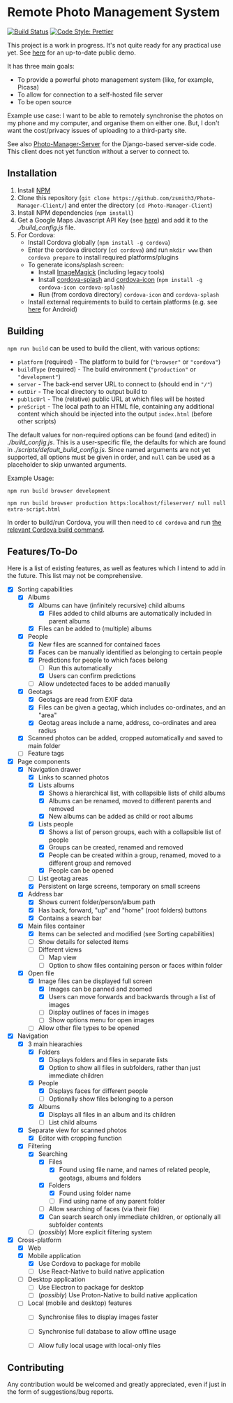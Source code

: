 # Remote Photo Management System

[![Build Status](https://travis-ci.com/zsmith3/Photo-Manager-Client.svg?branch=master)](https://travis-ci.com/zsmith3/Photo-Manager-Client)
[![Code Style: Prettier](https://img.shields.io/badge/code_style-prettier-ff69b4.svg)](https://github.com/prettier/prettier)

This project is a work in progress. It's not quite ready for any practical use yet. See [here](https://zsmith3.github.io/Photo-Manager-Client/demo/) for an up-to-date public demo.

It has three main goals:
- To provide a powerful photo management system (like, for example, Picasa)
- To allow for connection to a self-hosted file server
- To be open source

Example use case: I want to be able to remotely synchronise the photos on my phone and my computer, and organise them on either one. But, I don't want the cost/privacy issues of uploading to a third-party site.

See also [Photo-Manager-Server](https://github.com/zsmith3/Photo-Manager-Server/) for the Django-based server-side code. This client does not yet function without a server to connect to.


## Installation

1) Install [NPM](https://nodejs.org/en/)
2) Clone this repository (`git clone https://github.com/zsmith3/Photo-Manager-Client/`) and enter the directory (`cd Photo-Manager-Client`)
3) Install NPM dependencies (`npm install`)
4) Get a Google Maps Javascript API Key (see [here](https://developers.google.com/maps/documentation/javascript/get-api-key)) and add it to the *./build_config.js* file.
5) For Cordova:
	- Install Cordova globally (`npm install -g cordova`)
	- Enter the cordova directory (`cd cordova`) and run `mkdir www` then `cordova prepare` to install required platforms/plugins
	- To generate icons/splash screen:
		- Install [ImageMagick](https://www.imagemagick.org/script/download.php) (including legacy tools)
		- Install [cordova-splash](https://github.com/AlexDisler/cordova-splash) and [cordova-icon](https://github.com/AlexDisler/cordova-icon) (`npm install -g cordova-icon cordova-splash`)
		- Run (from cordova directory) `cordova-icon` and `cordova-splash`
	- Install external requirements to build to certain platforms (e.g. see [here](https://cordova.apache.org/docs/en/latest/guide/platforms/android/index.html#installing-the-requirements) for Android)


## Building

`npm run build` can be used to build the client, with various options:
- `platform` (required) - The platform to build for (`"browser"` or `"cordova"`)
- `buildType` (required) - The build environment (`"production"` or `"development"`)
- `server` - The back-end server URL to connect to (should end in `"/"`)
- `outDir` - The local directory to output build to
- `publicUrl` - The (relative) public URL at which files will be hosted
- `preScript` - The local path to an HTML file, containing any additional content which should be injected into the output `index.html` (before other scripts)

The default values for non-required options can be found (and edited) in *./build_config.js*. This is a user-specific file, the defaults for which are found in *./scripts/default_build_config.js*. Since named arguments are not yet supported, all options must be given in order, and `null` can be used as a placeholder to skip unwanted arguments.

Example Usage:

`npm run build browser development`

`npm run build browser production https:localhost/fileserver/ null null extra-script.html`

In order to build/run Cordova, you will then need to `cd cordova` and run [the relevant Cordova build command](https://cordova.apache.org/docs/en/latest/guide/cli/#build-the-app).


## Features/To-Do

Here is a list of existing features, as well as features which I intend to add in the future. This list may not be comprehensive.

- [x] Sorting capabilities
	- [x] Albums
		- [x] Albums can have (infinitely recursive) child albums
			- [x] Files added to child albums are automatically included in parent albums
		- [x] Files can be added to (multiple) albums
	- [x] People
		- [x] New files are scanned for contained faces
		- [x] Faces can be manually identified as belonging to certain people
		- [x] Predictions for people to which faces belong
			- [ ] Run this automatically
			- [x] Users can confirm predictions
		- [ ] Allow undetected faces to be added manually
	- [x] Geotags
		- [x] Geotags are read from EXIF data
		- [x] Files can be given a geotag, which includes co-ordinates, and an "area"
		- [x] Geotag areas include a name, address, co-ordinates and area radius
	- [x] Scanned photos can be added, cropped automatically and saved to main folder
	- [ ] Feature tags
- [x] Page components
	- [x] Navigation drawer
		- [x] Links to scanned photos
		- [x] Lists albums
			- [x] Shows a hierarchical list, with collapsible lists of child albums
			- [x] Albums can be renamed, moved to different parents and removed
			- [x] New albums can be added as child or root albums
		- [x] Lists people
			- [x] Shows a list of person groups, each with a collapsible list of people
			- [x] Groups can be created, renamed and removed
			- [x] People can be created within a group, renamed, moved to a different group and removed
			- [x] People can be opened
		- [ ] List geotag areas
		- [x] Persistent on large screens, temporary on small screens
	- [x] Address bar
		- [x] Shows current folder/person/album path
		- [x] Has back, forward, "up" and "home" (root folders) buttons
		- [x] Contains a search bar
	- [x] Main files container
		- [x] Items can be selected and modified (see Sorting capabilities)
		- [ ] Show details for selected items
		- [ ] Different views
			- [ ] Map view
			- [ ] Option to show files containing person or faces within folder
	- [x] Open file
		- [x] Image files can be displayed full screen
			- [x] Images can be panned and zoomed
			- [x] Users can move forwards and backwards through a list of images
			- [ ] Display outlines of faces in images
			- [ ] Show options menu for open images
		- [ ] Allow other file types to be opened
- [x] Navigation
	- [x] 3 main hiearachies
		- [x] Folders
			- [x] Displays folders and files in separate lists
			- [x] Option to show all files in subfolders, rather than just immediate children
		- [x] People
			- [x] Displays faces for different people
			- [ ] Optionally show files belonging to a person
		- [x] Albums
			- [x] Displays all files in an album and its children
			- [ ] List child albums
	- [x] Separate view for scanned photos
		- [x] Editor with cropping function
	- [x] Filtering
		- [x] Searching
			- [x] Files
				- [x] Found using file name, and names of related people, geotags, albums and folders
			- [x] Folders
				- [x] Found using folder name
				- [ ] Find using name of any parent folder
			- [ ] Allow searching of faces (via their file)
			- [x] Can search search only immediate children, or optionally all subfolder contents
		- [ ] (*possibly*) More explicit filtering system
- [x] Cross-platform
	- [x] Web
	- [x] Mobile application
		- [x] Use Cordova to package for mobile
		- [ ] Use React-Native to build native application
	- [ ] Desktop application
		- [ ] Use Electron to package for desktop
		- [ ] (*possibly*) Use Proton-Native to build native application
	- [ ] Local (mobile and desktop) features
		- [ ] Synchronise files to display images faster
		- [ ] Synchronise full database to allow offline usage
		- [ ] Allow fully local usage with local-only files


## Contributing

Any contribution would be welcomed and greatly appreciated, even if just in the form of suggestions/bug reports.

